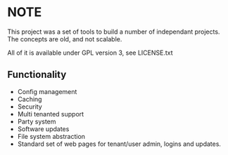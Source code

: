 # NOTE

This project was a set of tools to build a number of independant projects. The concepts are old, and not scalable.

All of it is available under GPL version 3, see LICENSE.txt

## Functionality
* Config management
* Caching
* Security
* Multi tenanted support
* Party system
* Software updates
* File system abstraction
* Standard set of web pages for tenant/user admin, logins and updates.

